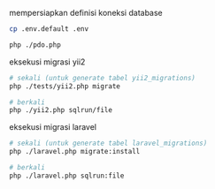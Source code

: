 mempersiapkan definisi koneksi database

```sh
cp .env.default .env

php ./pdo.php
```

eksekusi migrasi yii2

```sh
# sekali (untuk generate tabel yii2_migrations)
php ./tests/yii2.php migrate

# berkali
php ./yii2.php sqlrun/file
```

eksekusi migrasi laravel

```sh
# sekali (untuk generate tabel laravel_migrations)
php ./laravel.php migrate:install

# berkali
php ./laravel.php sqlrun:file
```
